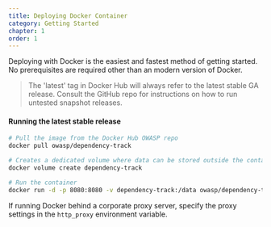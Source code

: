 ```yaml
---
title: Deploying Docker Container
category: Getting Started
chapter: 1
order: 1
---
```


Deploying with Docker is the easiest and fastest method of getting started. No prerequisites are required
other than an modern version of Docker. 

> The 'latest' tag in Docker Hub will always refer to the latest stable GA release. Consult the GitHub repo
> for instructions on how to run untested snapshot releases.

#### Running the latest stable release

```bash
# Pull the image from the Docker Hub OWASP repo
docker pull owasp/dependency-track

# Creates a dedicated volume where data can be stored outside the container
docker volume create dependency-track

# Run the container
docker run -d -p 8080:8080 -v dependency-track:/data owasp/dependency-track
```

If running Docker behind a corporate proxy server, specify the proxy settings in the `http_proxy` 
environment variable.